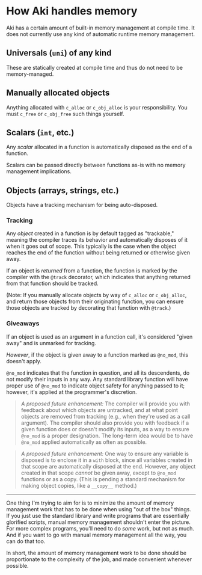 # How Aki handles memory

Aki has a certain amount of built-in memory management at compile time. It does not currently use any kind of automatic runtime memory management.

## Universals (`uni`) of any kind

These are statically created at compile time and thus do not need to be memory-managed.

## Manually allocated objects

Anything allocated with `c_alloc` or `c_obj_alloc` is your responsibility. You must `c_free` or `c_obj_free` such things yourself.

## Scalars (`int`, etc.)

Any *scalar* allocated in a function is automatically disposed as the end of a function.

Scalars can be passed directly between functions as-is with no memory management implications.

## Objects (arrays, strings, etc.)

Objects have a tracking mechanism for being auto-disposed.

### Tracking

Any *object* created in a function is by default tagged as "trackable," meaning the compiler traces its behavior and automatically disposes of it when it goes out of scope. This typically is the case when the object reaches the end of the function without being returned or otherwise given away.

If an object is *returned* from a function, the function is marked by the compiler with the `@track` decorator, which indicates that anything returned from that function should be tracked.

(Note: If you manually allocate objects by way of `c_alloc` or `c_obj_alloc`, and return those objects from their originating function, you can ensure those objects are tracked by decorating that function with `@track`.)

### Giveaways

If an object is used as an argument in a function call, it's considered "given away" and is unmarked for tracking. 

*However*, if the object is given away to a function marked as `@no_mod`, this doesn't apply.

`@no_mod` indicates that the function in question, and all its descendents, do not modify their inputs in any way. Any standard library function will have proper use of `@no_mod` to indicate object safety for anything passed to it; however, it's applied at the programmer's discretion.

> *A proposed future enhancement:* The compiler will provide you with feedback about which objects are untracked, and at what point objects are removed from tracking (e.g., when they're used as a call argument). The compiler should also provide you with feedback if a given function does or doesn't modify its inputs, as a way to ensure `@no_mod` is a proper designation. The long-term idea would be to have `@no_mod` applied automatically as often as possible.

> *A proposed future enhancement:* One way to ensure any variable is disposed is to enclose it in a `with` block, since all variables created in that scope are automatically disposed at the end. However, any object created in that scope *cannot* be given away, except to `@no_mod` functions or as a copy. (This is pending a standard mechanism for making object copies, like a `__copy__` method.)

----

One thing I'm trying to aim for is to minimize the amount of memory management work that has to be done when using "out of the box" things. If you just use the standard library and write programs that are essentially glorified scripts, manual memory management shouldn't enter the picture. For more complex programs, you'll need to do *some* work, but not as much. And if you want to go with manual memory management all the way, you can do that too.

In short, the amount of memory management work to be done should be proportionate to the complexity of the job, and made convenient whenever possible.